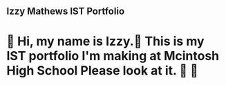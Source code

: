 ## Izzy Mathews IST Portfolio

# 👋 Hi, my name is Izzy.🌱 This is my IST portfolio I'm making at Mcintosh High School Please look at it. 🙏 🥬
